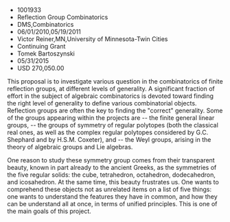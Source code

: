 
* 1001933
* Reflection Group Combinatorics
* DMS,Combinatorics
* 06/01/2010,05/19/2011
* Victor Reiner,MN,University of Minnesota-Twin Cities
* Continuing Grant
* Tomek Bartoszynski
* 05/31/2015
* USD 270,050.00

This proposal is to investigate various question in the combinatorics of finite
reflection groups, at different levels of generality. A significant fraction of
effort in the subject of algebraic combinatorics is devoted toward finding the
right level of generality to define various combinatorial objects. Reflection
groups are often the key to finding the "correct" generality. Some of the groups
appearing within the projects are -- the finite general linear groups, -- the
groups of symmetry of regular polytopes (both the classical real ones, as well
as the complex regular polytopes considered by G.C. Shephard and by H.S.M.
Coxeter), and -- the Weyl groups, arising in the theory of algebraic groups and
Lie algebras.

One reason to study these symmetry group comes from their transparent beauty,
known in part already to the ancient Greeks, as the symmetries of the five
regular solids: the cube, tetrahedron, octahedron, dodecahedron, and
icosahedron. At the same time, this beauty frustrates us. One wants to
comprehend these objects not as unrelated items on a list of five things: one
wants to understand the features they have in common, and how they can be
understand all at once, in terms of unified principles. This is one of the main
goals of this project.

